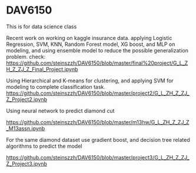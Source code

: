 # DAV6150
This is for data science class



Recent work on working on kaggle insurance data. applying Logistic Regression, SVM, KNN, Random Forest model, XG boost, and MLP on modeling, and
using ensemble model to reduce the possible generalization problem.
check: https://github.com/steinszzh/DAV6150/blob/master/final%20project/G_L_ZH_Z_ZJ_Z_Final_Project.ipynb

Using Hierarchical and K-means for clustering, and applying SVM for modeling to complete classification task.
https://github.com/steinszzh/DAV6150/blob/master/project2/G_L_ZH_Z_ZJ_Z_Project2.ipynb

Using neural network to predict diamond cut

https://github.com/steinszzh/DAV6150/blob/master/m13hw/G_L_ZH_Z_ZJ_Z_M13assn.ipynb

For the same diamond dataset use gradient boost, and decision tree related algorithms to predict the model

https://github.com/steinszzh/DAV6150/blob/master/project3/G_L_ZH_Z_ZJ_Z_Project3.ipynb

